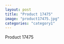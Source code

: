```yaml
---
layout: post
title: "Product 17475"
image: "product17475.jpg"
categories: "category1"
---
```

Product 17475

